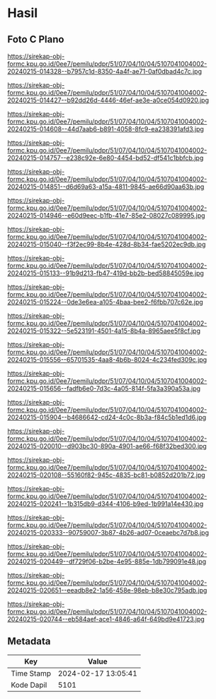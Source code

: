 # Hasil

## Foto C Plano

https://sirekap-obj-formc.kpu.go.id/0ee7/pemilu/pdpr/51/07/04/10/04/5107041004002-20240215-014328--b7957c1d-8350-4a4f-ae71-0af0dbad4c7c.jpg

https://sirekap-obj-formc.kpu.go.id/0ee7/pemilu/pdpr/51/07/04/10/04/5107041004002-20240215-014427--b92dd26d-4446-46ef-ae3e-a0ce054d0920.jpg

https://sirekap-obj-formc.kpu.go.id/0ee7/pemilu/pdpr/51/07/04/10/04/5107041004002-20240215-014608--44d7aab6-b891-4058-8fc9-ea238391afd3.jpg

https://sirekap-obj-formc.kpu.go.id/0ee7/pemilu/pdpr/51/07/04/10/04/5107041004002-20240215-014757--e238c92e-6e80-4454-bd52-df541c1bbfcb.jpg

https://sirekap-obj-formc.kpu.go.id/0ee7/pemilu/pdpr/51/07/04/10/04/5107041004002-20240215-014851--d6d69a63-a15a-4811-9845-ae66d90aa63b.jpg

https://sirekap-obj-formc.kpu.go.id/0ee7/pemilu/pdpr/51/07/04/10/04/5107041004002-20240215-014946--e60d9eec-b1fb-41e7-85e2-08027c089995.jpg

https://sirekap-obj-formc.kpu.go.id/0ee7/pemilu/pdpr/51/07/04/10/04/5107041004002-20240215-015040--f3f2ec99-8b4e-428d-8b34-fae5202ec9db.jpg

https://sirekap-obj-formc.kpu.go.id/0ee7/pemilu/pdpr/51/07/04/10/04/5107041004002-20240215-015133--91b9d213-fb47-419d-bb2b-bed58845059e.jpg

https://sirekap-obj-formc.kpu.go.id/0ee7/pemilu/pdpr/51/07/04/10/04/5107041004002-20240215-015224--0de3e6ea-a105-4baa-bee2-f6fbb707c62e.jpg

https://sirekap-obj-formc.kpu.go.id/0ee7/pemilu/pdpr/51/07/04/10/04/5107041004002-20240215-015322--5e523191-4501-4a15-8b4a-8965aee5f8cf.jpg

https://sirekap-obj-formc.kpu.go.id/0ee7/pemilu/pdpr/51/07/04/10/04/5107041004002-20240215-015556--65701535-4aa8-4b6b-8024-4c234fed309c.jpg

https://sirekap-obj-formc.kpu.go.id/0ee7/pemilu/pdpr/51/07/04/10/04/5107041004002-20240215-015656--fadfb6e0-7d3c-4a05-814f-5fa3a390a53a.jpg

https://sirekap-obj-formc.kpu.go.id/0ee7/pemilu/pdpr/51/07/04/10/04/5107041004002-20240215-015904--b4686642-cd24-4c0c-8b3a-f84c5b1ed1d6.jpg

https://sirekap-obj-formc.kpu.go.id/0ee7/pemilu/pdpr/51/07/04/10/04/5107041004002-20240215-020010--d903bc30-890a-4901-ae66-f68f32bed300.jpg

https://sirekap-obj-formc.kpu.go.id/0ee7/pemilu/pdpr/51/07/04/10/04/5107041004002-20240215-020108--55160f82-945c-4835-bc81-b0852d201b72.jpg

https://sirekap-obj-formc.kpu.go.id/0ee7/pemilu/pdpr/51/07/04/10/04/5107041004002-20240215-020241--1b315db9-d344-4106-b9ed-1b991a14e430.jpg

https://sirekap-obj-formc.kpu.go.id/0ee7/pemilu/pdpr/51/07/04/10/04/5107041004002-20240215-020333--90759007-3b87-4b26-ad07-0ceaebc7d7b8.jpg

https://sirekap-obj-formc.kpu.go.id/0ee7/pemilu/pdpr/51/07/04/10/04/5107041004002-20240215-020449--df729f06-b2be-4e95-885e-1db799091e48.jpg

https://sirekap-obj-formc.kpu.go.id/0ee7/pemilu/pdpr/51/07/04/10/04/5107041004002-20240215-020651--eeadb8e2-1a56-458e-98eb-b8e30c795adb.jpg

https://sirekap-obj-formc.kpu.go.id/0ee7/pemilu/pdpr/51/07/04/10/04/5107041004002-20240215-020744--eb584aef-ace1-4846-a64f-649bd9e41723.jpg


## Metadata

| Key        | Value               |
| ---------- | ------------------- |
| Time Stamp | 2024-02-17 13:05:41 |
| Kode Dapil | 5101                |



